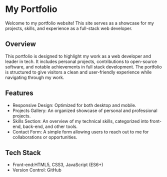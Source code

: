 # My Portfolio
Welcome to my portfolio website! This site serves as a showcase for my projects, skills, and experience as a full-stack web developer.

## Overview
This portfolio is designed to highlight my work as a web developer and leader in tech. It includes personal projects, contributions to open-source software, and notable achievements in full stack development. The portfolio is structured to give visitors a clean and user-friendly experience while navigating through my work.

## Features
- Responsive Design: Optimized for both desktop and mobile.
- Projects Gallery: An organized showcase of personal and professional projects.
- Skills Section: An overview of my technical skills, categorized into front-end, back-end, and other tools.
- Contact Form: A simple form allowing users to reach out to me for collaborations or opportunities.

## Tech Stack
- Front-end:HTML5, CSS3, JavaScript (ES6+)
- Version Control: GitHub
